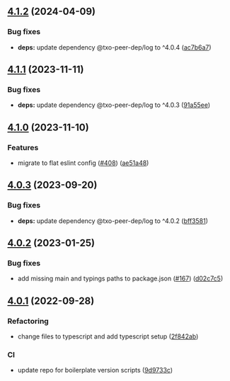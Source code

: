## [4.1.2](https://github.com/technology-studio/log-reactotron/compare/v4.1.1...v4.1.2) (2024-04-09)


### Bug fixes

* **deps:** update dependency @txo-peer-dep/log to ^4.0.4 ([ac7b6a7](https://github.com/technology-studio/log-reactotron/commit/ac7b6a77a58c728e232a5693708a47b237120e9e))

## [4.1.1](https://github.com/technology-studio/log-reactotron/compare/v4.1.0...v4.1.1) (2023-11-11)


### Bug fixes

* **deps:** update dependency @txo-peer-dep/log to ^4.0.3 ([91a55ee](https://github.com/technology-studio/log-reactotron/commit/91a55eedcf738816c84cfd494b02b2d03aebd052))

## [4.1.0](https://github.com/technology-studio/log-reactotron/compare/v4.0.3...v4.1.0) (2023-11-10)


### Features

* migrate to flat eslint config ([#408](https://github.com/technology-studio/log-reactotron/issues/408)) ([ae51a48](https://github.com/technology-studio/log-reactotron/commit/ae51a486ca9c4554f57e0f27a467ea55a6bccdfb))

## [4.0.3](https://github.com/technology-studio/log-reactotron/compare/v4.0.2...v4.0.3) (2023-09-20)


### Bug fixes

* **deps:** update dependency @txo-peer-dep/log to ^4.0.2 ([bff3581](https://github.com/technology-studio/log-reactotron/commit/bff3581a47168d6313d7be3c44aa6ff557854efc))

## [4.0.2](https://github.com/technology-studio/log-reactotron/compare/v4.0.1...v4.0.2) (2023-01-25)


### Bug fixes

* add missing main and typings paths to package.json ([#167](https://github.com/technology-studio/log-reactotron/issues/167)) ([d02c7c5](https://github.com/technology-studio/log-reactotron/commit/d02c7c50981ca5855068af72ba40397a9e454fec))

## [4.0.1](https://github.com/technology-studio/log-reactotron/compare/v4.0.0...v4.0.1) (2022-09-28)


### Refactoring

* change files to typescript and add typescript setup ([2f842ab](https://github.com/technology-studio/log-reactotron/commit/2f842ab495c8ef96c312e3b77d1c09bb280749d1))


### CI

* update repo for boilerplate version scripts ([9d9733c](https://github.com/technology-studio/log-reactotron/commit/9d9733c3099d371a90839aa877f86e42ad28f0cd))
